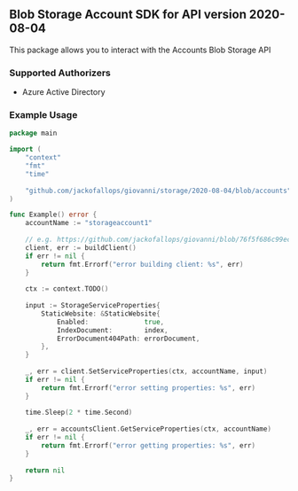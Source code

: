 ## Blob Storage Account SDK for API version 2020-08-04

This package allows you to interact with the Accounts Blob Storage API

### Supported Authorizers

* Azure Active Directory 

### Example Usage

```go
package main

import (
	"context"
	"fmt"
	"time"
	
	"github.com/jackofallops/giovanni/storage/2020-08-04/blob/accounts"
)

func Example() error {
	accountName := "storageaccount1"
    
    // e.g. https://github.com/jackofallops/giovanni/blob/76f5f686c99ecdcc3fa533a0330d0e1aacb1c327/example/azuread-auth/main.go#L54
    client, err := buildClient()
    if err != nil {
    	return fmt.Errorf("error building client: %s", err)
    }
    
    ctx := context.TODO()
    
    input := StorageServiceProperties{
        StaticWebsite: &StaticWebsite{
            Enabled:              true,
            IndexDocument:        index,
            ErrorDocument404Path: errorDocument,
        },
    }
    
    _, err = client.SetServiceProperties(ctx, accountName, input)
    if err != nil {
        return fmt.Errorf("error setting properties: %s", err)
    }
    
    time.Sleep(2 * time.Second)
    
    _, err = accountsClient.GetServiceProperties(ctx, accountName)
    if err != nil {
        return fmt.Errorf("error getting properties: %s", err)
    }
    
    return nil 
}

```